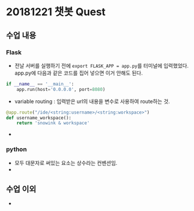 # 20181221 챗봇 Quest

## 수업 내용

### Flask

- 전날 서버를 실행하기 전에 ```export FLASK_APP = app.py```를 터미널에 입력했었다. app.py에 다음과 같은 코드를 집어 넣으면 이거 안해도 된다.

```python
if __name__ == '__main__':
    app.run(host='0.0.0.0', port=8080)
```

- variable routing : 입력받은 url의 내용을 변수로 사용하여 route하는 것.

```python
@app.route("/ide/<string:username>/<string:workspace>")
def username_workspace():
    return 'snowink & workspace'
```

- 



### python

- 모두 대문자로 써있는 요소는 상수라는 컨벤션임.
- 







## 수업 이외

- 
